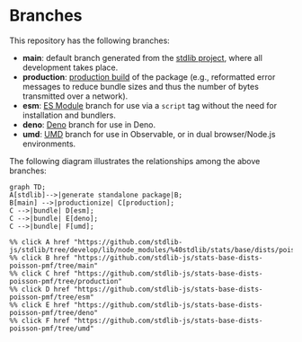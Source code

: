 <!--

@license Apache-2.0

Copyright (c) 2022 The Stdlib Authors.

Licensed under the Apache License, Version 2.0 (the "License");
you may not use this file except in compliance with the License.
You may obtain a copy of the License at

    http://www.apache.org/licenses/LICENSE-2.0

Unless required by applicable law or agreed to in writing, software
distributed under the License is distributed on an "AS IS" BASIS,
WITHOUT WARRANTIES OR CONDITIONS OF ANY KIND, either express or implied.
See the License for the specific language governing permissions and
limitations under the License.

-->

# Branches

This repository has the following branches:

-   **main**: default branch generated from the [stdlib project][stdlib-url], where all development takes place.
-   **production**: [production build][production-url] of the package (e.g., reformatted error messages to reduce bundle sizes and thus the number of bytes transmitted over a network).
-   **esm**: [ES Module][esm-url] branch for use via a `script` tag without the need for installation and bundlers.
-   **deno**: [Deno][deno-url] branch for use in Deno.
-   **umd**: [UMD][umd-url] branch for use in Observable, or in dual browser/Node.js environments.

The following diagram illustrates the relationships among the above branches:

```mermaid
graph TD;
A[stdlib]-->|generate standalone package|B;
B[main] -->|productionize| C[production];
C -->|bundle| D[esm];
C -->|bundle| E[deno];
C -->|bundle| F[umd];

%% click A href "https://github.com/stdlib-js/stdlib/tree/develop/lib/node_modules/%40stdlib/stats/base/dists/poisson/pmf"
%% click B href "https://github.com/stdlib-js/stats-base-dists-poisson-pmf/tree/main"
%% click C href "https://github.com/stdlib-js/stats-base-dists-poisson-pmf/tree/production"
%% click D href "https://github.com/stdlib-js/stats-base-dists-poisson-pmf/tree/esm"
%% click E href "https://github.com/stdlib-js/stats-base-dists-poisson-pmf/tree/deno"
%% click F href "https://github.com/stdlib-js/stats-base-dists-poisson-pmf/tree/umd"
```

[stdlib-url]: https://github.com/stdlib-js/stdlib/tree/develop/lib/node_modules/%40stdlib/stats/base/dists/poisson/pmf
[production-url]: https://github.com/stdlib-js/stats-base-dists-poisson-pmf/tree/production
[deno-url]: https://github.com/stdlib-js/stats-base-dists-poisson-pmf/tree/deno
[umd-url]: https://github.com/stdlib-js/stats-base-dists-poisson-pmf/tree/umd
[esm-url]: https://github.com/stdlib-js/stats-base-dists-poisson-pmf/tree/esm